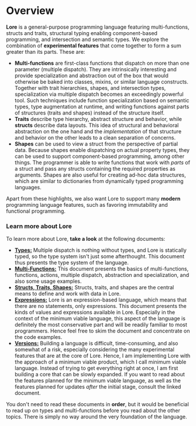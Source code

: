 # Overview

**Lore** is a general-purpose programming language featuring multi-functions, structs and traits, structural typing enabling component-based programming, and intersection and semantic types. We explore the combination of **experimental features** that come together to form a sum greater than its parts. These are:

- **Multi-functions** are first-class functions that dispatch on more than one parameter (multiple dispatch). They are intrinsically interesting and provide specialization and abstraction out of the box that would otherwise be baked into classes, mixins, or similar language constructs. Together with trait hierarchies, shapes, and intersection types, specialization via multiple dispatch becomes an exceedingly powerful tool. Such techniques include function specialization based on semantic types, type augmentation at runtime, and writing functions against parts of structures (traits and shapes) instead of the structure itself.
- **Traits** describe type hierarchy, abstract structure and behavior, while **structs** describe data layouts. This idea of structural and behavioral abstraction on the one hand and the *implementation* of that structure and behavior on the other leads to a clean separation of concerns.
- **Shapes** can be used to view a struct from the perspective of partial data. Because shapes enable dispatching on actual property types, they can be used to support component-based programming, among other things. The programmer is able to write functions that work with *parts* of a struct and pass any structs containing the required properties as arguments. Shapes are also useful for creating ad-hoc data structures, which are similar to dictionaries from dynamically typed programming languages.

Apart from these highlights, we also want Lore to support many **modern** programming language features, such as favoring immutability and functional programming.



### Learn more about Lore

To learn more about Lore, **take a look** at the following documents:

- [**Types:**](types.md) Multiple dispatch is nothing without types, and Lore is statically typed, so the type system isn't just some afterthought. This document thus presents the type system of the language.
- [**Multi-Functions:**](multi-functions.md) This document presents the basics of multi-functions, functions, actions, multiple dispatch, abstraction and specialization, and also some usage examples.
- [**Structs, Traits, Shapes:**](structs-traits-shapes.md) Structs, traits, and shapes are the central means to define and work with data in Lore.
- [**Expressions:**](expressions.md) Lore is an expression-based language, which means that there are no statements, only expressions. This document presents the kinds of values and expressions available in Lore. Especially in the context of the minimum viable language, this aspect of the language is definitely the most conservative part and will be readily familiar to most programmers. Hence feel free to skim the document and concentrate on the code examples.
- [**Versions:**](versions.md) Building a language is difficult, time-consuming, and also somewhat of a risk, especially considering the many experimental features that are at the core of Lore. Hence, I am implementing Lore with the approach of a minimum viable product, which I call minimum viable language. Instead of trying to get everything right at once, I am first building a core that can be slowly expanded. If you want to read about the features planned for the minimum viable language, as well as the features planned for updates *after* the initial stage, consult the linked document.

You don't need to read these documents in **order**, but it would be beneficial to read up on types and multi-functions before you read about the other topics. There is simply no way around the very foundation of the language.
